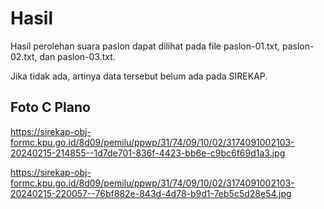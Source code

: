 # Hasil

Hasil perolehan suara paslon dapat dilihat pada file paslon-01.txt, paslon-02.txt, dan paslon-03.txt.

Jika tidak ada, artinya data tersebut belum ada pada SIREKAP.

## Foto C Plano

https://sirekap-obj-formc.kpu.go.id/8d09/pemilu/ppwp/31/74/09/10/02/3174091002103-20240215-214855--1d7de701-836f-4423-bb6e-c9bc6f69d1a3.jpg

https://sirekap-obj-formc.kpu.go.id/8d09/pemilu/ppwp/31/74/09/10/02/3174091002103-20240215-220057--76bf882e-843d-4d78-b9d1-7eb5c5d28e54.jpg

